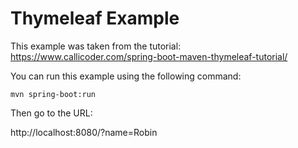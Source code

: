 # Thymeleaf Example

This example was taken from the tutorial:
https://www.callicoder.com/spring-boot-maven-thymeleaf-tutorial/

You can run this example using the following command:
```
mvn spring-boot:run
```

Then go to the URL:

http://localhost:8080/?name=Robin